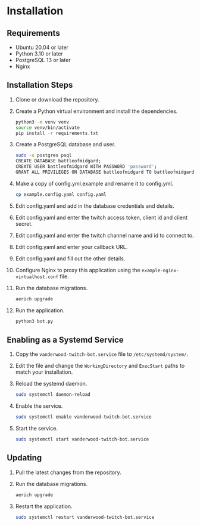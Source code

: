 # Installation

## Requirements

-   Ubuntu 20.04 or later
-   Python 3.10 or later
-   PostgreSQL 13 or later
-   Nginx

## Installation Steps

1. Clone or download the repository.

1. Create a Python virtual environment and install the dependencies.

    ```bash
    python3 -m venv venv
    source venv/bin/activate
    pip install -r requirements.txt
    ```

1. Create a PostgreSQL database and user.

    ```bash
    sudo -u postgres psql
    CREATE DATABASE battleofmidgard;
    CREATE USER battleofmidgard WITH PASSWORD 'password';
    GRANT ALL PRIVILEGES ON DATABASE battleofmidgard TO battleofmidgard;
    ```

1. Make a copy of config.yml.example and rename it to config.yml.

    ```bash
    cp example.config.yaml config.yaml
    ```

1. Edit config.yaml and add in the database credentials and details.

1. Edit config.yaml and enter the twitch access token, client id and client secret.

1. Edit config.yaml and enter the twitch channel name and id to connect to.

1. Edit config.yaml and enter your callback URL.

1. Edit config.yaml and fill out the other details.

1. Configure Nginx to proxy this application using the `example-nginx-virtualhost.conf` file.

1. Run the database migrations.

    ```bash
    aerich upgrade
    ```

1. Run the application.

    ```bash
    python3 bot.py
    ```

## Enabling as a Systemd Service

1. Copy the `vanderwood-twitch-bot.service` file to `/etc/systemd/system/`.

1. Edit the file and change the `WorkingDirectory` and `ExecStart` paths to match your installation.

1. Reload the systemd daemon.

    ```bash
    sudo systemctl daemon-reload
    ```

1. Enable the service.

    ```bash
    sudo systemctl enable vanderwood-twitch-bot.service
    ```

1. Start the service.

    ```bash
    sudo systemctl start vanderwood-twitch-bot.service
    ```

## Updating

1. Pull the latest changes from the repository.

1. Run the database migrations.

    ```bash
    aerich upgrade
    ```

1. Restart the application.

    ```bash
    sudo systemctl restart vanderwood-twitch-bot.service
    ```

